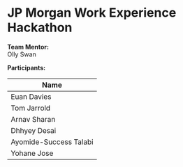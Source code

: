# JP Morgan Work Experience Hackathon

**Team Mentor:**  
Olly Swan

**Participants:**

| Name               |
|--------------------|
| Euan Davies        |
| Tom Jarrold        |
| Arnav Sharan       |
| Dhhyey Desai       |
| Ayomide-Success Talabi |
| Yohane Jose        |
